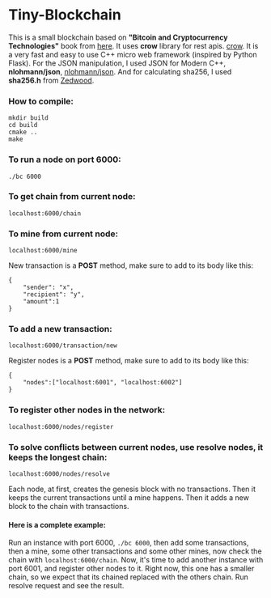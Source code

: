 # Tiny-Blockchain
This is a small blockchain based on **"Bitcoin and Cryptocurrency Technologies"** book from [here](https://d28rh4a8wq0iu5.cloudfront.net/bitcointech/readings/princeton_bitcoin_book.pdf). It uses **crow** library for rest apis. [crow](https://github.com/ipkn/crow). It is a very fast and easy to use C++ micro web framework (inspired by Python Flask). For the JSON manipulation, I used JSON for Modern C++, **nlohmann/json**, [nlohmann/json](https://github.com/nlohmann/json). And for calculating sha256, I used **sha256.h** from [Zedwood](http://zedwood.com/).

### How to compile:
```
mkdir build
cd build
cmake ..
make
```

### To run a node on port 6000:
```
./bc 6000
```

### To get chain from current node:
```
localhost:6000/chain
```

### To mine from current node:
```
localhost:6000/mine
```

New transaction is a **POST** method, make sure to add to its body like this:

```
{
    "sender": "x",
    "recipient": "y", 
    "amount":1
}
```
### To add a new transaction:
```
localhost:6000/transaction/new
```

Register nodes is a **POST** method, make sure to add to its body like this:

```
{
    "nodes":["localhost:6001", "localhost:6002"]
}
```
### To register other nodes in the network:
```
localhost:6000/nodes/register
```

### To solve conflicts between current nodes, use resolve nodes, it keeps the longest chain:
```
localhost:6000/nodes/resolve
```

Each node, at first, creates the genesis block with no transactions. Then it keeps the current transactions until a mine happens. Then it adds a new block to the chain with transactions.

#### Here is a complete example:
Run an instance with port 6000, ```./bc 6000```, then add some transactions, then a mine, some other transactions and some other mines, now check the chain with ```localhost:6000/chain```. Now, it's time to add another instance with port 6001, and register other nodes to it. Right now, this one has a smaller chain, so we expect that its chained replaced with the others chain. Run resolve request and see the result.



